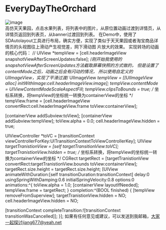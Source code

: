 # EveryDayTheOrchard
![image](https://github.com/jiang6777/EveryDayTheOrchard-Transition/blob/master/EveryDayTheOrchard/Images/1.gif )  
高仿天天果园，点击水果列表，将列表中的图片，从原位置动画过渡到详情页，从详情页返回到列表页，从banner过渡回到列表。
在Demo中，使用了SDAutolayout工具进行布局，确实方便，实现了类似于天天果园或者淘宝商品详情页的头视图往上滑动产生视觉差，网下滑动图
片放大的效果。
实现转场的动画的核心代码：
//    UIView *tempView = [cell.headerImageView
snapshotViewAfterScreenUpdates:false];
/*刚开始我使用的snapshotViewAfterScreenUpdates方法截取屏幕快照的方式做的，
但是设置了contentMode之后，动画之后会有闪动的情况，
所以使用自定义的UIImageView，实现了平滑过渡*/
UIImageView *tempView = [[UIImageView alloc]
initWithImage:cell.headerImageView.image];
tempView.contentMode = UIViewContentModeScaleAspectFill;
tempView.clipsToBounds = true;
/*
坐标系转换，将tempView的坐标统一转换为containerView的坐标
*/
tempView.frame = [cell.headerImageView
convertRect:cell.headerImageView.frame toView:containerView];

[containerView addSubview:toView];
[containerView addSubview:tempView];
toView.alpha = 0.0;
cell.headerImageView.hidden = true;

UIViewController *toVC = [transitionContext
viewControllerForKey:UITransitionContextToViewControllerKey];
UIView *targetTranistionView = [self targetTransitionView:toVC];
targetTranistionView.hidden = true;
/*
坐标系转换，将tempView的坐标统一转换为containerView的坐标
*/
CGRect targetRect = [targetTranistionView
convertRect:targetTranistionView.bounds toView:containerView];
targetRect.size.height = targetRect.size.height;
[UIView animateWithDuration:[self
transitionDuration:transitionContext] delay:0
usingSpringWithDamping:0.6 initialSpringVelocity:0.8 options:0
animations:^{
toView.alpha = 1.0;
[containerView layoutIfNeeded];
tempView.frame = targetRect;
} completion:^(BOOL finished) {
[tempView removeFromSuperview];
targetTranistionView.hidden = NO;
cell.headerImageView.hidden = NO;

[transitionContext completeTransition:![transitionContext
transitionWasCancelled]];
}];
如果有任何意见或建议，可以发送到我邮箱，大家一起探讨jiang677@yeah.net
